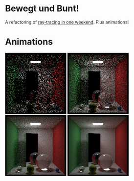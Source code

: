 
# Bewegt und Bunt!

A refactoring of [ray-tracing in one weekend](../ray-tracing-in-one-weekend). Plus animations!

# Animations

![animated cornell box 1 spf](images/animatedCornellBox_1_spf.gif?raw=true "1 samples per pixel")
![animated cornell box 10 spf](images/animatedCornellBox_10_spf.gif?raw=true "10 samples per pixel")
![animated cornell box 200 spf](images/animatedCornellBox_200_spf.gif?raw=true "200 samples per pixel")
![animated cornell box 1000 spf](images/animatedCornellBox_1000_spf.gif?raw=true "1000 samples per pixel")
